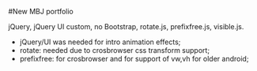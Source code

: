 #New MBJ portfolio

jQuery, jQuery UI custom, no Bootstrap, rotate.js, prefixfree.js, visible.js.

- jQuery/UI was needed for intro animation effects;
- rotate: needed due to crosbrowser css transform support;
- prefixfree: for crosbrowser and for support of vw,vh for older android;
